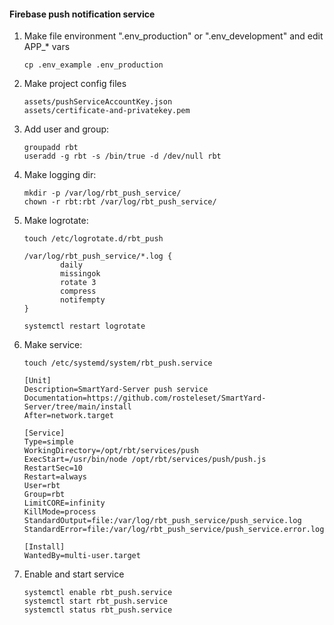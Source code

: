 #### Firebase push notification service
1. Make file environment  ".env_production" or ".env_development" and edit APP_* vars
    ```
    cp .env_example .env_production
    ```
2. Make project config files
   ```
   assets/pushServiceAccountKey.json 
   assets/certificate-and-privatekey.pem
   ```
3. Add user and group:
    ```
    groupadd rbt
    useradd -g rbt -s /bin/true -d /dev/null rbt
    ```

4.  Make logging dir:
    ````
    mkdir -p /var/log/rbt_push_service/
    chown -r rbt:rbt /var/log/rbt_push_service/
    ````
5. Make logrotate:
    ```
    touch /etc/logrotate.d/rbt_push
    
    /var/log/rbt_push_service/*.log {
            daily
            missingok
            rotate 3
            compress
            notifempty
    }
   
    systemctl restart logrotate
    ```

6.  Make service:
    ````
    touch /etc/systemd/system/rbt_push.service
    ````

    ```
    [Unit]
    Description=SmartYard-Server push service
    Documentation=https://github.com/rosteleset/SmartYard-Server/tree/main/install
    After=network.target
    
    [Service]
    Type=simple
    WorkingDirectory=/opt/rbt/services/push
    ExecStart=/usr/bin/node /opt/rbt/services/push/push.js
    RestartSec=10
    Restart=always
    User=rbt
    Group=rbt
    LimitCORE=infinity
    KillMode=process
    StandardOutput=file:/var/log/rbt_push_service/push_service.log
    StandardError=file:/var/log/rbt_push_service/push_service.error.log
    
    [Install]
    WantedBy=multi-user.target
    ```
7. Enable and start service
    ```
    systemctl enable rbt_push.service 
    systemctl start rbt_push.service 
    systemctl status rbt_push.service 
    ```